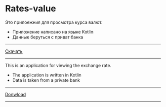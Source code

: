 # Rates-value

Это прилоежния для просмотра курса валют.

+ Приложение написано на языке Kotlin
+ Данные беруться с приват банка

---
[Скачать](https://t.me/apkPublicPrograms/9)

---


This is an application for viewing the exchange rate.

+ The application is written in Kotlin
+ Data is taken from a private bank
---
[Donwload](https://t.me/apkPublicPrograms/9)

---
